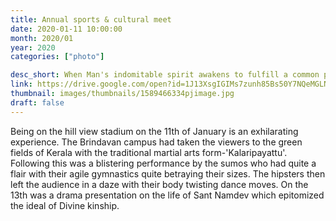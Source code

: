 ```yaml
---
title: Annual sports & cultural meet
date: 2020-01-11 10:00:00
month: 2020/01
year: 2020
categories: ["photo"]

desc_short: When Man's indomitable spirit awakens to fulfill a common purpose, miracles are a natural outcome. 'A smile on Sai's face' is the purpose of Sri Sathya Sai Annual Sports Meet.
link: https://drive.google.com/open?id=1J13XsgIGIMs7zunh85Bs50Y7NQeMGLNk
thumbnail: images/thumbnails/1589466334pjimage.jpg
draft: false
---
```


Being on the hill view stadium on the 11th of January is an exhilarating experience. The Brindavan campus had taken the viewers to the green fields of Kerala with the traditional martial arts form-'Kalaripayattu'. Following this was a blistering performance by the sumos who had quite a flair with their agile gymnastics quite betraying their sizes. The hipsters then left the audience in a daze with their body twisting dance moves. 
On the 13th was a drama presentation on the life of Sant Namdev which epitomized the ideal of Divine kinship.